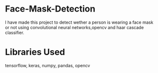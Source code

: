 # Face-Mask-Detection
I have made this project to detect wether a person is wearing a face mask or not using convolutional neural networks,opencv and haar cascade classifier.
# Libraries Used
tensorflow,
keras,
numpy,
pandas,
opencv
